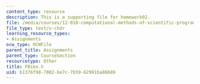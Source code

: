 ```yaml
---
content_type: resource
description: This is a supporting file for homework02.
file: /media/courses/12-010-computational-methods-of-scientific-programming-fall-2011/b1376f987802be7c7b5962991ba86b89_FBike.h
file_type: text/x-chdr
learning_resource_types:
- Assignments
ocw_type: OCWFile
parent_title: Assignments
parent_type: CourseSection
resourcetype: Other
title: FBike.h
uid: b1376f98-7802-be7c-7b59-62991ba86b89
---
```

